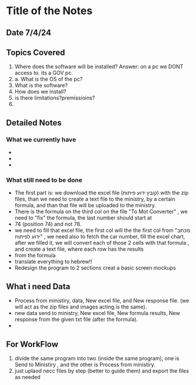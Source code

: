 # Title of the Notes

## Date 7/4/24

## Topics Covered

1. Where does the software will be installed?
Answer: on a pc we DONT access to. its a GOV pc.
1. a. What is the OS of the pc?
2. What is the software?
3. How does we install?
4. is there limitations?premissioins?
5. 

## Detailed Notes

### What we currently have

- 
- 
- 

### What still need to be done

- The first part is: we download the excel file (קובץ ידוע פיתוח) with the zip files, than we need to create a text file to the ministry, by a certain formula, and than that file will be uploaded to the ministry. 
- There is the formula on the third col on the file "To Mot Converter" , we need to "fix" the formula, the last number should start at 
- 74 (position 74) and not 78.
- we need to fill that excel file, the first col will the the first col from "מכתב ידוע לפיתוח" , we need also to fetch the car number, fill the excel chart, after we filled it, we will convert each of those 2 cells with that formula , and create a text file, where each row has the results
- from the formula
- translate everything to hebrew!!
- Redesign the program to 2 sections creat a basic screen mockups

## What i need Data
- Process from ministiry, data, New excel file, and New response file. (we will act as the zip files and images acting is the same).
- new data send to ministry, New excel file, New formula results, New response from the given txt file (after the formula).
- 

## For WorkFlow

1. divide the same program into two (inside the same program), one is Send to Ministiry , and the other is Process from ministiry.
2. just uplaod necc files by step (better to guide them) and export the files as needed

